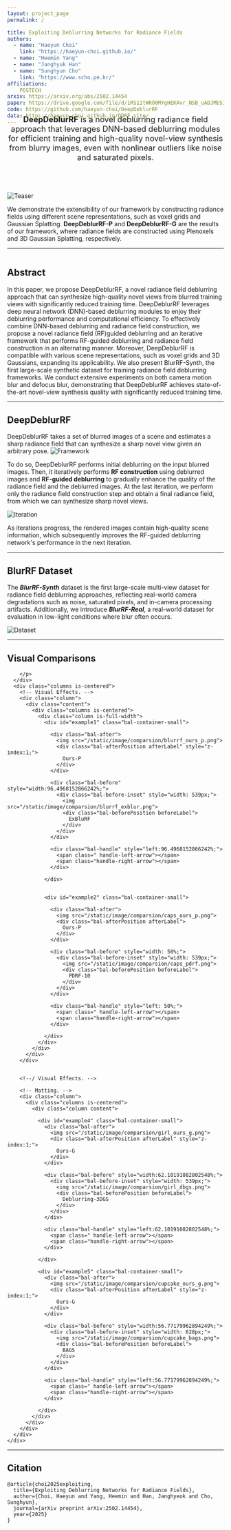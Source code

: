 ```yaml
---
layout: project_page
permalink: /

title: Exploiting Deblurring Networks for Radiance Fields
authors:
  - name: "Haeyun Choi"
    link: "https://haeyun-choi.github.io/"
  - name: "Heemin Yang"
  - name: "Janghyuk Han"
  - name: "Sunghyun Cho"
    link: "https://www.scho.pe.kr/"
affiliations:
    POSTECH
arxiv: https://arxiv.org/abs/2502.14454
paper: https://drive.google.com/file/d/1RS11tWRO0MYgHEKAvr_NSB_uADJMbSij/view?usp=sharing
code: https://github.com/haeyun-choi/DeepDeblurRF
data: https://haeyun-choi.github.io/DDRF_site/
---
```


<!-- Title and abstract section -->
<div style="font-size: 1.3em; margin-bottom: 70px; margin-top: -40px; text-align: center;">
    <strong>DeepDeblurRF</strong> is a novel deblurring radiance field approach that leverages DNN-based deblurring modules for efficient training and high-quality novel-view synthesis from blurry images, even with nonlinear outliers like noise and saturated pixels.
</div>

![Teaser](/static/image/teaser.png)

We demonstrate the extensibility of our framework by constructing radiance fields using different scene representations, such as voxel grids and Gaussian Splatting.
**DeepDeblurRF-P** and **DeepDeblurRF-G** are the results of our framework, where radiance fields are constructed using Plenoxels and 3D Gaussian Splatting, respectively.

---
<!-- Using HTML to center the abstract -->
<div class="columns is-centered has-text-centered">
    <div class="column is-four-fifths">
        <h2>Abstract</h2>
        <div class="content has-text-justified">
In this paper, we propose DeepDeblurRF, a novel radiance field deblurring approach that can synthesize high-quality novel views from blurred training views with significantly reduced training time. DeepDeblurRF leverages deep neural network (DNN)-based deblurring modules to enjoy their deblurring performance and computational efficiency. To effectively combine DNN-based deblurring and radiance field construction, we propose a novel radiance field (RF)guided deblurring and an iterative framework that performs RF-guided deblurring and radiance field construction in an alternating manner. Moreover, DeepDeblurRF is compatible with various scene representations, such as voxel grids and 3D Gaussians, expanding its applicability. We also present BlurRF-Synth, the first large-scale synthetic dataset for training radiance field deblurring frameworks. We conduct extensive experiments on both camera motion blur and defocus blur, demonstrating that DeepDeblurRF achieves state-of-the-art novel-view synthesis quality with significantly reduced training time.
        </div>
    </div>
</div>

---

## DeepDeblurRF
DeepDeblurRF takes a set of blurred images of a scene and estimates a sharp radiance field that can synthesize a sharp novel view given an arbitrary pose.
![Framework](/static/image/framework.png)

To do so, DeepDeblurRF performs initial deblurring on the input blurred images.
Then, it iteratively performs **RF construction** using deblurred images and **RF-guided deblurring** to gradually enhance the quality of the radiance field and the deblurred images. 
At the last iteration, we perform only the radiance field construction step and obtain a final radiance field, from which we can synthesize sharp novel views.

![Iteration](/static/image/iteration.png)

As iterations progress, the rendered images contain high-quality scene information, which subsequently improves the RF-guided deblurring network's performance in the next iteration.

---

## BlurRF Dataset
The ***BlurRF-Synth*** dataset is the first large-scale multi-view dataset for radiance field deblurring approaches, reflecting real-world camera degradations such as noise, saturated pixels, and in-camera processing artifacts.
Additionally, we introduce ***BlurRF-Real***, a real-world dataset for evaluation in low-light conditions where blur often occurs.

![Dataset](/static/image/dataset.png)

---

<section class="section">
  <div class="container ">
    <div class=" has-text-centered">
      <h2 class="title is-3">Visual Comparisons</h2>
      <div class="content has-text-justified">
        <p>

        </p>
      </div>
      <div class="columns is-centered">
        <!-- Visual Effects. -->
        <div class="column">
          <div class="content">
            <div class="columns is-centered">
              <div class="column is-full-width">
                <div id="example1" class="bal-container-small">

                  <div class="bal-after">
                    <img src="/static/image/comparsion/blurrf_ours_p.png">
                    <div class="bal-afterPosition afterLabel" style="z-index:1;">
                      Ours-P
                    </div>
                  </div>
                  
                  <div class="bal-before" style="width:96.4968152866242%;">
                    <div class="bal-before-inset" style="width: 539px;">
                      <img src="/static/image/comparsion/blurrf_exblur.png">
                      <div class="bal-beforePosition beforeLabel">
                        ExBluRF
                      </div>
                    </div>
                  </div>

                  <div class="bal-handle" style="left:96.4968152866242%;">
                    <span class=" handle-left-arrow"></span>
                    <span class="handle-right-arrow"></span>
                  </div>

                </div>


                <div id="example2" class="bal-container-small">

                  <div class="bal-after">
                    <img src="/static/image/comparsion/caps_ours_p.png">
                    <div class="bal-afterPosition afterLabel">
                      Ours-P
                    </div>
                  </div>

                  <div class="bal-before" style="width: 50%;">
                    <div class="bal-before-inset" style="width: 539px;">
                      <img src="/static/image/comparsion/caps_pdrf.png">
                      <div class="bal-beforePosition beforeLabel">
                        PDRF-10
                      </div>
                    </div>
                  </div>

                  <div class="bal-handle" style="left: 50%;">
                    <span class=" handle-left-arrow"></span>
                    <span class="handle-right-arrow"></span>
                  </div>

                </div>
              </div>
            </div>
          </div>
        </div>


        <!--/ Visual Effects. -->

        <!-- Matting. -->
        <div class="column">
          <div class="columns is-centered">
            <div class="column content">

              <div id="example4" class="bal-container-small">
                <div class="bal-after">
                  <img src="/static/image/comparsion/girl_ours_g.png">
                  <div class="bal-afterPosition afterLabel" style="z-index:1;">
                    Ours-G
                  </div>
                </div>

                <div class="bal-before" style="width:62.10191082802548%;">
                  <div class="bal-before-inset" style="width: 539px;">
                    <img src="/static/image/comparsion/girl_dbgs.png">
                    <div class="bal-beforePosition beforeLabel">
                      Deblurring-3DGS
                    </div>
                  </div>
                </div>

                <div class="bal-handle" style="left:62.10191082802548%;">
                  <span class=" handle-left-arrow"></span>
                  <span class="handle-right-arrow"></span>
                </div>

              </div>

              <div id="example5" class="bal-container-small">
                <div class="bal-after">
                  <img src="/static/image/comparsion/cupcake_ours_g.png">
                  <div class="bal-afterPosition afterLabel" style="z-index:1;">
                    Ours-G
                  </div>
                </div>

                <div class="bal-before" style="width:56.77179962894249%;">
                  <div class="bal-before-inset" style="width: 628px;">
                    <img src="/static/image/comparsion/cupcake_bags.png">
                    <div class="bal-beforePosition beforeLabel">
                      BAGS
                    </div>
                  </div>
                </div>

                <div class="bal-handle" style="left:56.77179962894249%;">
                  <span class=" handle-left-arrow"></span>
                  <span class="handle-right-arrow"></span>
                </div>

              </div>
            </div>
          </div>
        </div>
      </div>
    </div>
  </div>
</section>










---

<!-- Using HTML to center the abstract 
> Note: This is an example of a Jekyll-based project website template: [Github link](https://github.com/shunzh/project_website).\
> The following content is generated by ChatGPT. The figure is manually added.

## Background
The paper "On Computable Numbers, with an Application to the Entscheidungsproblem" was published by Alan Turing in 1936. In this groundbreaking paper, Turing introduced the concept of a universal computing machine, now known as the Turing machine.

## Objective
Turing's main objective in this paper was to investigate the notion of computability and its relation to the Entscheidungsproblem (the decision problem), which is concerned with determining whether a given mathematical statement is provable or not.


## Key Ideas
1. Turing first presented the concept of a "computable number," which refers to a number that can be computed by an algorithm or a definite step-by-step process.
2. He introduced the notion of a Turing machine, an abstract computational device consisting of an infinite tape divided into cells and a read-write head. The machine can read and write symbols on the tape, move the head left or right, and transition between states based on a set of rules.
3. Turing demonstrated that the set of computable numbers is enumerable, meaning it can be listed in a systematic way, even though it is not necessarily countable.
4. He proved the existence of non-computable numbers, which cannot be computed by any Turing machine.
5. Turing showed that the Entscheidungsproblem is undecidable, meaning there is no algorithm that can determine, for any given mathematical statement, whether it is provable or not.

![Turing Machine](/static/image/Turing_machine.png)

*Figure 1: A representation of a Turing Machine. Source: [Wiki](https://en.wikipedia.org/wiki/Turing_machine).*

## Table: Comparison of Computable and Non-Computable Numbers

| Computable Numbers | Non-Computable Numbers |
|-------------------|-----------------------|
| Rational numbers, e.g., 1/2, 3/4 | Transcendental numbers, e.g., π, e |
| Algebraic numbers, e.g., √2, ∛3 | Non-algebraic numbers, e.g., √2 + √3 |
| Numbers with finite decimal representations | Numbers with infinite, non-repeating decimal representations |

He used the concept of a universal Turing machine to prove that the set of computable functions is recursively enumerable, meaning it can be listed by an algorithm.

## Significance
Turing's paper laid the foundation for the theory of computation and had a profound impact on the development of computer science. The Turing machine became a fundamental concept in theoretical computer science, serving as a theoretical model for studying the limits and capabilities of computation. Turing's work also influenced the development of programming languages, algorithms, and the design of modern computers.
-->

## Citation
```
@article{choi2025exploiting,
  title={Exploiting Deblurring Networks for Radiance Fields},
  author={Choi, Haeyun and Yang, Heemin and Han, Janghyeok and Cho, Sunghyun},
  journal={arXiv preprint arXiv:2502.14454},
  year={2025}
}
```
